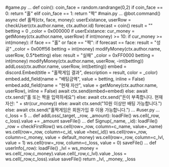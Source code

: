 #game.py
...
def coin():
coin_face = random.randrange(0,2)
if coin_face == 0:
return "홀"
elif coin_face == 1:
return "짝"
#main.py
...
@bot.command()
async def 홀짝(ctx, face, money):
userExistance, userRow = checkUser(ctx.author.name, ctx.author.id)
forecast = coin()
result = ""
betting = 0
_color = 0x000000
if userExistance:
cur_money = getMoney(ctx.author.name, userRow)
if int(money) >= 10:
if cur_money >= int(money):
if face == "홀" or face == "짝":
if forecast == face:
result = "성공"
_color = 0x00ff56
betting = int(money)
modifyMoney(ctx.author.name, userRow, 0.5*betting)
else:
result = "실패"
_color = 0xFF0000
betting = int(money)
modifyMoney(ctx.author.name, userRow, -int(betting))
addLoss(ctx.author.name, userRow, int(betting))
embed = discord.Embed(title = "홀짝게임 결과", description = result, color = _color)
embed.add_field(name = "배팅금액", value = betting, inline = False)
embed.add_field(name = "현재 자산", value = getMoney(ctx.author.name, userRow), inline = False)
await ctx.send(embed=embed)
else:
await ctx.send("홀 또는 짝을 입력하세요")
else:
await ctx.send("돈이 부족합니다. 현재자산: " + str(cur_money))
else:
await ctx.send("10원 이상만 배팅 가능합니다.")
else:
await ctx.send("홀짝게임은 회원가입 후 이용 가능합니다.")
...
#user.py
...
c_loss = 5
...
def addLoss(_target, _row, _amount):
loadFile()
ws.cell(_row, c_loss).value += _amount
saveFile()
...
def Signup(_name, _id):
loadFile()
_row = checkFirstRow()
ws.cell(row=_row, column=c_name, value=_name)
ws.cell(row=_row, column=c_id, value =hex(_id))
ws.cell(row=_row, column=c_money, value = default_money)
ws.cell(row=_row, column=c_lvl, value = 1)
ws.cell(row=_row, column=c_loss, value = 0)
saveFile()
...
def userInfo(_row):
loadFile()
_lvl = ws_money = ws.cell(_row,c_money).value.cell(_row,c_lvl).value
_loss = ws.cell(_row,c_loss).value
saveFile()
return _lvl, _money, _loss
